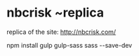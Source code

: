 # nbcrisk ~replica

replica of the site: http://nbcrisk.com/

npm install gulp gulp-sass sass --save-dev
